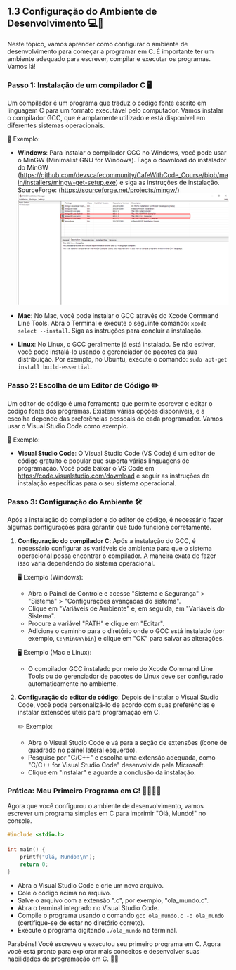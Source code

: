 ## 1.3 Configuração do Ambiente de Desenvolvimento 💻🔧

Neste tópico, vamos aprender como configurar o ambiente de desenvolvimento para começar a programar em C. É importante ter um ambiente adequado para escrever, compilar e executar os programas. Vamos lá!

### Passo 1: Instalação de um compilador C 🖥️

Um compilador é um programa que traduz o código fonte escrito em linguagem C para um formato executável pelo computador. Vamos instalar o compilador GCC, que é amplamente utilizado e está disponível em diferentes sistemas operacionais.

🔧 Exemplo:
- **Windows**: Para instalar o compilador GCC no Windows, você pode usar o MinGW (Minimalist GNU for Windows). Faça o download do instalador do MinGW (https://github.com/devscafecommunity/CafeWithCode_Course/blob/main/installers/mingw-get-setup.exe) e siga as instruções de instalação.
SourceForge: (https://sourceforge.net/projects/mingw/)
![image](https://raw.githubusercontent.com/devscafecommunity/CafeWithCode_Course/main/assets/install_gcc.png)

- **Mac**: No Mac, você pode instalar o GCC através do Xcode Command Line Tools. Abra o Terminal e execute o seguinte comando: `xcode-select --install`. Siga as instruções para concluir a instalação.
- **Linux**: No Linux, o GCC geralmente já está instalado. Se não estiver, você pode instalá-lo usando o gerenciador de pacotes da sua distribuição. Por exemplo, no Ubuntu, execute o comando: `sudo apt-get install build-essential`.

### Passo 2: Escolha de um Editor de Código ✏️

Um editor de código é uma ferramenta que permite escrever e editar o código fonte dos programas. Existem várias opções disponíveis, e a escolha depende das preferências pessoais de cada programador. Vamos usar o Visual Studio Code como exemplo.

🔧 Exemplo:
- **Visual Studio Code**: O Visual Studio Code (VS Code) é um editor de código gratuito e popular que suporta várias linguagens de programação. Você pode baixar o VS Code em https://code.visualstudio.com/download e seguir as instruções de instalação específicas para o seu sistema operacional.

### Passo 3: Configuração do Ambiente 🛠️

Após a instalação do compilador e do editor de código, é necessário fazer algumas configurações para garantir que tudo funcione corretamente.

1. **Configuração do compilador C**: Após a instalação do GCC, é necessário configurar as variáveis de ambiente para que o sistema operacional possa encontrar o compilador. A maneira exata de fazer isso varia dependendo do sistema operacional.

   🖥️ Exemplo (Windows):
   - Abra o Painel de Controle e acesse "Sistema e Segurança" > "Sistema" > "Configurações avançadas do sistema".
   - Clique em "Variáveis de Ambiente" e, em seguida, em "Variáveis do Sistema".
   - Procure a variável "PATH" e clique em "Editar".
   - Adicione o caminho para o diretório onde o GCC está instalado (por exemplo, `C:\MinGW\bin`) e clique em "OK" para salvar as alterações.

   🖥️ Exemplo (Mac e Linux):
   - O compilador GCC instalado por meio do Xcode Command Line Tools ou do gerenciador de pacotes do Linux deve ser configurado automaticamente no ambiente.

2. **Configuração do editor de código**: Depois de instalar o Visual Studio Code, você pode personalizá-lo de acordo com suas preferências e instalar extensões úteis para programação em C.

   ✏️ Exemplo:
   - Abra o Visual Studio Code e vá para a seção de extensões (ícone de quadrado no painel lateral esquerdo).
   - Pesquise por "C/C++" e escolha uma extensão adequada, como "C/C++ for Visual Studio Code" desenvolvida pela Microsoft.
   - Clique em "Instalar" e aguarde a conclusão da instalação.

### Prática: Meu Primeiro Programa em C! 👩‍💻👨‍💻

Agora que você configurou o ambiente de desenvolvimento, vamos escrever um programa simples em C para imprimir "Olá, Mundo!" no console.

```c
#include <stdio.h>

int main() {
    printf("Olá, Mundo!\n");
    return 0;
}
```

- Abra o Visual Studio Code e crie um novo arquivo.
- Cole o código acima no arquivo.
- Salve o arquivo com a extensão ".c", por exemplo, "ola_mundo.c".
- Abra o terminal integrado no Visual Studio Code.
- Compile o programa usando o comando `gcc ola_mundo.c -o ola_mundo` (certifique-se de estar no diretório correto).
- Execute o programa digitando `./ola_mundo` no terminal.

Parabéns! Você escreveu e executou seu primeiro programa em C. Agora você está pronto para explorar mais conceitos e desenvolver suas habilidades de programação em C. 🎉🚀
